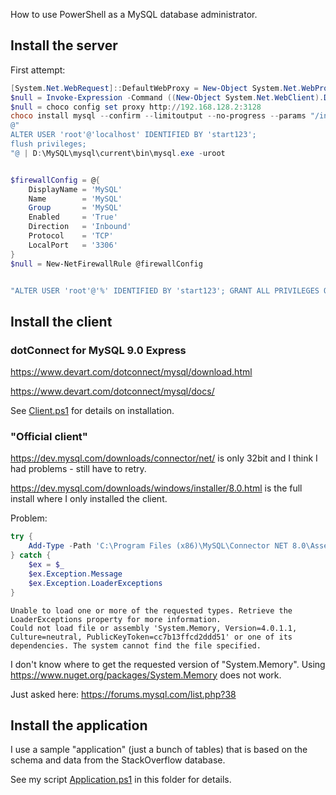 How to use PowerShell as a MySQL database administrator.

## Install the server

First attempt:

```powershell
[System.Net.WebRequest]::DefaultWebProxy = New-Object System.Net.WebProxy('http://192.168.128.2:3128')
$null = Invoke-Expression -Command ((New-Object System.Net.WebClient).DownloadString('https://chocolatey.org/install.ps1'))
$null = choco config set proxy http://192.168.128.2:3128
choco install mysql --confirm --limitoutput --no-progress --params "/installLocation:D:\MySQL"
@"
ALTER USER 'root'@'localhost' IDENTIFIED BY 'start123';
flush privileges;
"@ | D:\MySQL\mysql\current\bin\mysql.exe -uroot


$firewallConfig = @{
    DisplayName = 'MySQL'
    Name        = 'MySQL'
    Group       = 'MySQL'
    Enabled     = 'True'
    Direction   = 'Inbound'
    Protocol    = 'TCP'
    LocalPort   = '3306'
}
$null = New-NetFirewallRule @firewallConfig


"ALTER USER 'root'@'%' IDENTIFIED BY 'start123'; GRANT ALL PRIVILEGES ON *.* TO 'root'@'%' WITH GRANT OPTION; flush privileges;" | D:\MySQL\mysql\current\bin\mysql.exe -uroot -p
```


## Install the client

### dotConnect for MySQL 9.0 Express

https://www.devart.com/dotconnect/mysql/download.html

https://www.devart.com/dotconnect/mysql/docs/

See [Client.ps1](Client.ps1) for details on installation.


### "Official client"

https://dev.mysql.com/downloads/connector/net/ is only 32bit and I think I had problems - still have to retry.

https://dev.mysql.com/downloads/windows/installer/8.0.html is the full install where I only installed the client.

Problem: 

```powershell
try {
    Add-Type -Path 'C:\Program Files (x86)\MySQL\Connector NET 8.0\Assemblies\v4.5.2\MySql.Data.dll'
} catch {
    $ex = $_
    $ex.Exception.Message
    $ex.Exception.LoaderExceptions
}
```

```
Unable to load one or more of the requested types. Retrieve the LoaderExceptions property for more information.
Could not load file or assembly 'System.Memory, Version=4.0.1.1, Culture=neutral, PublicKeyToken=cc7b13ffcd2ddd51' or one of its dependencies. The system cannot find the file specified.
```

I don't know where to get the requested version of "System.Memory". Using https://www.nuget.org/packages/System.Memory does not work.

Just asked here: https://forums.mysql.com/list.php?38


## Install the application

I use a sample "application" (just a bunch of tables) that is based on the schema and data from the StackOverflow database.

See my script [Application.ps1](Application.ps1) in this folder for details.
